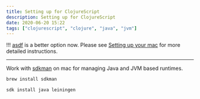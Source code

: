 ```yaml
---
title: Setting up for ClojureScript
description: Setting up for ClojureScript
date: 2020-06-20 15:22
tags: ["clojurescript", "clojure", "java", "jvm"]
---
```


!!! [asdf](https://asdf-vm.com) is a better option now. Please see [Setting up your mac](/2020-06-08-09-41-setting-up-your-mac) for more detailed instructions.

---

Work with [sdkman](https://sdkman.io/) on mac for managing Java and JVM based runtimes.

```bash
brew install sdkman

sdk install java leiningen
```

